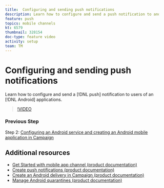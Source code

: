 ```yaml
---
title:  Configuring and sending push notifications 
description: Learn how to configure and send a push notification to android app users.
feature: push
topics: mobile channels
kt: 6579
thumbnail: 328154
doc-type: feature video
activity: setup
team: TM
---
```


# Configuring and sending push notifications 

Learn how to configure and send a [!DNL push] notification to users of an [!DNL Android] applications.

>[!VIDEO](https://video.tv.adobe.com/v/328154?quality=12)

### Previous Step

Step 2: [Configuring an Android service and creating an Android mobile application in Campaign](/help/tutorial-getting-started-with-push-notifications-for-android/configuring-an-android-service-in-campaign.md)

## Additional resources

* [Get Started with mobile app channel (product documentation)](https://experienceleague.adobe.com/docs/campaign-classic/using/sending-messages/sending-push-notifications/about-mobile-app-channel.html#about-mobile-app-channel)
* [Create push notifications (product documentation)](https://experienceleague.adobe.com/docs/campaign-classic/using/sending-messages/sending-push-notifications/creating-notifications.html#sending-messages)
* [Create an Android delivery in Campaign (product documentation)](https://experienceleague.adobe.com/docs/campaign-classic/using/sending-messages/sending-push-notifications/configure-the-mobile-app/configuring-the-mobile-application-android.html#creating-android-delivery) 
* [Manage Android quarantines (product documentation)](https://experienceleague.adobe.com/docs/campaign-classic/using/sending-messages/monitoring-deliveries/understanding-quarantine-management.html#android-quarantine)
